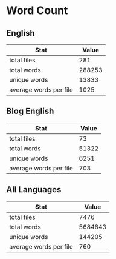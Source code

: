 # Word Count

## English

Stat | Value
---- | -----
total files | 281
total words | 288253
unique words | 13833
average words per file | 1025

## Blog English

Stat | Value
---- | -----
total files | 73
total words | 51322
unique words | 6251
average words per file | 703

## All Languages

Stat | Value
---- | -----
total files | 7476
total words | 5684843
unique words | 144205
average words per file | 760
